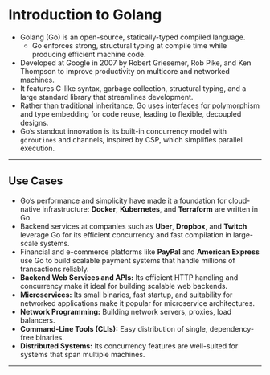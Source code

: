 # Introduction to Golang

- Golang (Go) is an open-source, statically-typed compiled language.
  - Go enforces strong, structural typing at compile time while producing efficient machine code.
- Developed at Google in 2007 by Robert Griesemer, Rob Pike, and Ken Thompson to improve productivity on multicore and networked machines.
- It features C-like syntax, garbage collection, structural typing, and a large standard library that streamlines development.
- Rather than traditional inheritance, Go uses interfaces for polymorphism and type embedding for code reuse, leading to flexible, decoupled designs.
- Go’s standout innovation is its built-in concurrency model with `goroutines` and channels, inspired by CSP, which simplifies parallel execution.

---

## Use Cases

- Go’s performance and simplicity have made it a foundation for cloud-native infrastructure: **Docker**, **Kubernetes**, and **Terraform** are written in Go. 
- Backend services at companies such as **Uber**, **Dropbox**, and **Twitch** leverage Go for its efficient concurrency and fast compilation in large-scale systems. 
- Financial and e-commerce platforms like **PayPal** and **American Express** use Go to build scalable payment systems that handle millions of transactions reliably.
- **Backend Web Services and APIs:** Its efficient HTTP handling and concurrency make it ideal for building scalable web backends.
- **Microservices:** Its small binaries, fast startup, and suitability for networked applications make it popular for microservice architectures.
- **Network Programming:** Building network servers, proxies, load balancers.
- **Command-Line Tools (CLIs):** Easy distribution of single, dependency-free binaries.
- **Distributed Systems:** Its concurrency features are well-suited for systems that span multiple machines.

---
